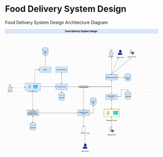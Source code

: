 # Food Delivery System Design

Food Delivery System Design Architecture Diagram 


![alt text](Food-Delivery-System-Design.png "Food Delivery System Design Architecture Diagram ")
